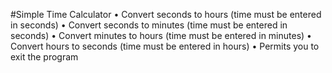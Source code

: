 #Simple Time Calculator
• Convert seconds to hours (time must be entered in seconds)
• Convert seconds to minutes (time must be entered in seconds)
• Convert minutes to hours (time must be entered in minutes)
• Convert hours to seconds (time must be entered in hours)
• Permits you to exit the program
